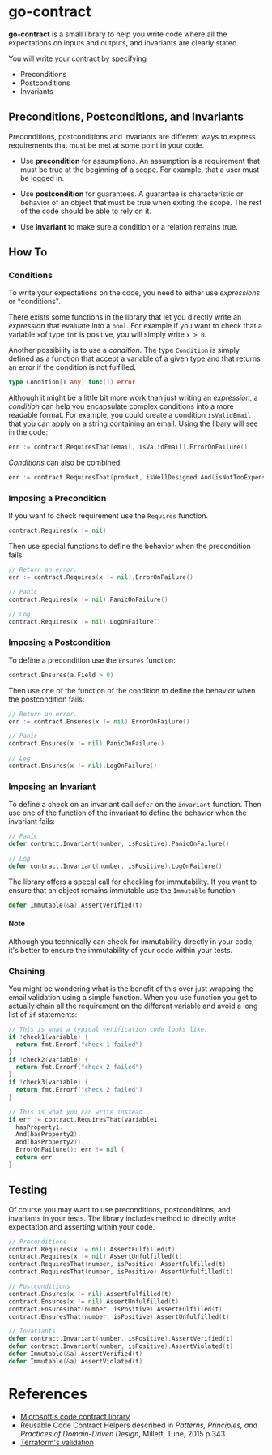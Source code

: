 # go-contract

**go-contract** is a small library to help you write code where all the expectations on inputs and outputs, and invariants are clearly stated.

You will write your contract by specifying
- Preconditions
- Postconditions
- Invariants

## Preconditions, Postconditions, and Invariants
Preconditions, postconditions and invariants are different ways to express requirements that must be met at some point in your code.

- Use **precondition** for assumptions. An assumption is a requirement that must be true at the beginning of a scope. For example, that a user must be logged in.

- Use **postcondition** for guarantees. A guarantee is characteristic or behavior of an object that must be true when exiting the scope. The rest of the code should be able to rely on it.

- Use **invariant** to make sure a condition or a relation remains true.

## How To

### Conditions
To write your expectations on the code, you need to either use *expressions* or *conditions".

There exists some functions in the library that let you directly write an *expression* that evaluate into a `bool`. For example if you want to check that a variable `x`of type `int` is positive, you will simply write `x > 0`.

Another possibility is to use a *condition*. The type `Condition` is simply defined as a function that accept a variable of a given type and that returns an error if the condition is not fulfilled.
```go
type Condition[T any] func(T) error
```

Although it might be a little bit more work than just writing an *expression*, a *condition* can help you encapsulate complex conditions into a more readable format. For example, you could create a condition `isValidEmail` that you can apply on a string containing an email. Using the libary will see in the code:
```go
err := contract.RequiresThat(email, isValidEmail).ErrorOnFailure()
```
*Conditions* can also be combined:
```go
err := contract.RequiresThat(product, isWellDesigned.And(isNotTooExpensive)).ErrorOnFailure()
```

### Imposing a Precondition
If you want to check requirement use the `Requires` function.
```go
contract.Requires(x != nil)
```
Then use special functions to define the behavior when the precondition fails:
```go
// Return an error.
err := contract.Requires(x != nil).ErrorOnFailure()

// Panic
contract.Requires(x != nil).PanicOnFailure()

// Log
contract.Requires(x != nil).LogOnFailure()
```

### Imposing a Postcondition
To define a precondition use the `Ensures` function:
```go
contract.Ensures(a.Field > 0)
```
Then use one of the function of the condition to define the behavior when the postcondition fails:
```go
// Return an error.
err := contract.Ensures(x != nil).ErrorOnFailure()

// Panic
contract.Ensures(x != nil).PanicOnFailure()

// Log
contract.Ensures(x != nil).LogOnFailure()
```
### Imposing an Invariant
To define a check on an invariant call `defer` on the `invariant` function. Then use one of the function of the invariant to define the behavior when the invariant fails:
```go
// Panic
defer contract.Invariant(number, isPositive).PanicOnFailure()

// Log
defer contract.Invariant(number, isPositive).LogOnFailure()
```
The library offers a specal call for checking for immutability. If you want to ensure that an object remains immutable use the `Immutable` function
```go
defer Immutable(&a).AssertVerified(t)
```
#### Note
Although you technically can check for immutability directly in your code, it's better to ensure the immutability of your code within your tests.

### Chaining
You might be wondering what is the benefit of this over just wrapping the email validation using a simple function. When you use function you get to actually chain all the requirement on the different variable and avoid a long list of `if` statements:
```go
// This is what a typical verification code looks like.
if !check1(variable) {
  return fmt.Errorf("check 1 failed")
}
if !check2(variable) {
  return fmt.Errorf("check 2 failed")
}
if !check3(variable) {
  return fmt.Errorf("check 2 failed")
}

// This is what you can write instead
if err := contract.RequiresThat(variable1,   
  hasProperty1.
  And(hasProperty2).
  And(hasProperty2)).
  ErrorOnFailure(); err != nil {
  return err
}
```

## Testing
Of course you may want to use preconditions, postconditions, and invariants in your tests. The library includes method to directly write expectation and asserting within your code.

```go
// Preconditions
contract.Requires(x != nil).AssertFulfilled(t)
contract.Requires(x != nil).AssertUnfulfilled(t)
contract.RequiresThat(number, isPositive).AssertFulfilled(t)
contract.RequiresThat(number, isPositive).AssertUnfulfilled(t)

// Postconditions
contract.Ensures(x != nil).AssertFulfilled(t)
contract.Ensures(x != nil).AssertUnfulfilled(t)
contract.EnsuresThat(number, isPositive).AssertFulfilled(t)
contract.EnsuresThat(number, isPositive).AssertUnfulfilled(t)

// Invariants
defer contract.Invariant(number, isPositive).AssertVerified(t)
defer contract.Invariant(number, isPositive).AssertViolated(t)
defer Immutable(&a).AssertVerified(t)
defer Immutable(&a).AssertViolated(t)
```

# References
- [Microsoft's code contract library](https://learn.microsoft.com/en-us/dotnet/framework/debug-trace-profile/code-contracts)
- Reusable Code Contract Helpers described in *Patterns, Principles, and Practices of Domain-Driven Design*, Millett, Tune, 2015 p.343
- [Terraform's validation](https://developer.hashicorp.com/terraform/language/expressions/custom-conditions)
